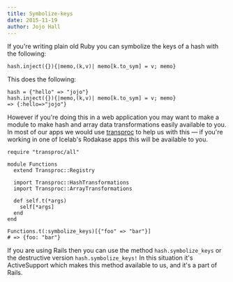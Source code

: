 ```yaml
---
title: Symbolize-keys
date: 2015-11-19
author: Jojo Hall
---
```


If you're writing plain old Ruby you can symbolize the keys of a hash with the following:

`hash.inject({}){|memo,(k,v)| memo[k.to_sym] = v; memo}`

This does the following:

```
hash = {"hello" => "jojo"}
hash.inject({}){|memo,(k,v)| memo[k.to_sym] = v; memo}
=> {:hello=>"jojo"}
```

However if you're doing this in a web application you may want to make a module to make hash and array data transformations easily available to you. In most of our apps we would use [transproc](https://github.com/solnic/transproc) to help us with this — if you're working in one of Icelab's Rodakase apps this will be available to you.

```
require "transproc/all"

module Functions
  extend Transproc::Registry

  import Transproc::HashTransformations
  import Transproc::ArrayTransformations

  def self.t(*args)
    self[*args]
  end
end

Functions.t(:symbolize_keys)[{"foo" => "bar"}]
# => {foo: "bar"}
```

If you are using Rails then you can use the method `hash.symbolize_keys` or the destructive version `hash.symbolize_keys!`
In this situation it's ActiveSupport which makes this method available to us, and it's a part of Rails.
